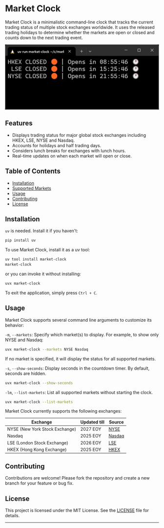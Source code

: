 # Market Clock

Market Clock is a minimalistic command-line clock that tracks the current trading status of multiple stock exchanges worldwide. It uses the released trading holidays to determine whether the markets are open or closed and counts down to the next trading event. 

![](/screenshots/screen.png)

## Features

- Displays trading status for major global stock exchanges including HKEX, LSE, NYSE and Nasdaq.
- Accounts for holidays and half trading days.
- Considers lunch breaks for exchanges with lunch hours.
- Real-time updates on when each market will open or close.

## Table of Contents
- [Installation](#installation)
- [Supported Markets](#supported-markets)
- [Usage](#usage)
- [Contributing](#contributing)
- [License](#license)

## Installation

`uv` is needed. Install it if you haven't:

```bash
pip install uv
```

To use Market Clock, install it as a uv tool:

```bash
uv tool install market-clock
market-clock
```

or you can invoke it without installing:

```bash
uvx market-clock
```

To exit the application, simply press `Ctrl + C`.

## Usage

Market Clock supports several command line arguments to customize its behavior:

`-m`, `--markets`: Specify which market(s) to display. For example, to show only NYSE and Nasdaq:

```bash
uvx market-clock --markets NYSE Nasdaq
```

  If no market is specified, it will display the status for all supported markets.

`-s`, `--show-seconds`: Display seconds in the countdown timer. By default, seconds are hidden.

```bash
uvx market-clock --show-seconds
```

`-lm`, `--list-markets`: List all supported markets without starting the clock.

```bash
uvx market-clock --list-markets
```

Market Clock currently supports the following exchanges:

| Exchange                      | Updated till| Source |
|-------------------------------|-------------|--------|
| NYSE (New York Stock Exchange)| 2027 EOY    | [NYSE](https://www.nyse.com/markets/hours-calendars)|
| Nasdaq| 2025 EOY    | [Nasdaq](https://www.nasdaq.com/market-activity/stock-market-holiday-schedule)|
| LSE (London Stock Exchange)   | 2026 EOY    | [LSE](https://www.londonstockexchange.com/equities-trading/business-days)|
| HKEX (Hong Kong Exchange)     | 2025 EOY    | [HKEX](https://www.hkex.com.hk/Services/Trading-hours-and-Severe-Weather-Arrangements/Trading-Hours/Securities-Market) |


## Contributing

Contributions are welcome! Please fork the repository and create a new branch for your feature or bug fix.

## License

This project is licensed under the MIT License. See the [LICENSE](LICENSE) file for details.

--- 
